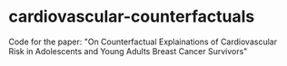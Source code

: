 # cardiovascular-counterfactuals
Code for the paper: "On Counterfactual Explainations of Cardiovascular Risk in Adolescents and Young Adults Breast Cancer Survivors"
